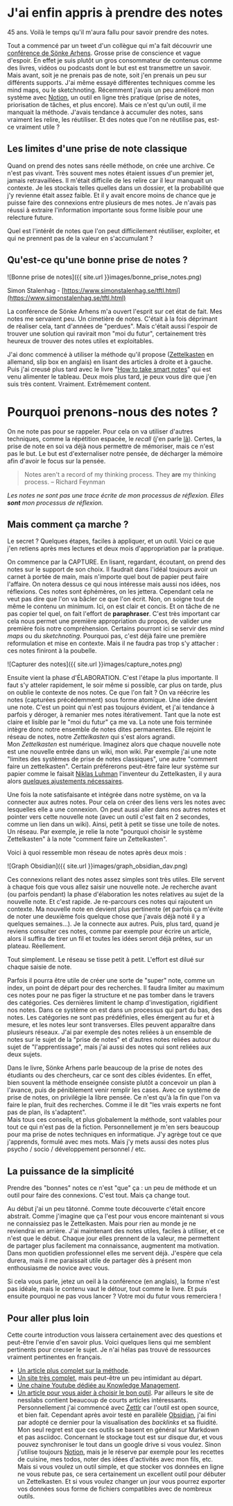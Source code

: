 # J'ai enfin appris à prendre des notes

45 ans. Voilà le temps qu'il m'aura fallu pour savoir prendre des notes. 

Tout a commencé par un tweet d'un collègue qui m'a fait découvrir une [conférence de Sönke Arhens](https://www.youtube.com/watch?v=nPOI4f7yCag). Grosse prise de conscience et vague d'espoir. En effet je suis plutôt un gros consommateur de contenus comme des livres, vidéos ou podcasts dont le but est est transmettre un savoir. Mais avant, soit je ne prenais pas de note, soit j'en prenais un peu sur différents supports. J'ai même essayé différentes techniques comme les mind maps, ou le sketchnoting. Récemment j'avais un peu amélioré mon système avec [Notion](http://notion.so), un outil en ligne très pratique (prise de notes, priorisation de tâches, et plus encore). Mais ce n'est qu'un outil, il me manquait la méthode. J'avais tendance à accumuler des notes, sans vraiment les relire, les réutiliser. Et des notes que l'on ne réutilise pas, est-ce vraiment utile ? 

## Les limites d'une prise de note classique

Quand on prend des notes sans réelle méthode, on crée une archive. Ce n'est pas vivant. Très souvent mes notes étaient issues d'un premier jet, jamais retravaillées. Il m'était difficile de les relire car il leur manquait un contexte. Je les stockais telles quelles dans un dossier, et la probabilité que j'y revienne était assez faible. Et il y avait encore moins de chance que je puisse faire des connexions entre plusieurs de mes notes. Je n'avais pas réussi à extraire l'information importante sous forme lisible pour une relecture future. 

Quel est l'intérêt de notes que l'on peut difficilement réutiliser, exploiter, et qui ne prennent pas de la valeur en s'accumulant ? 

## Qu'est-ce qu'une bonne prise de notes ?

![Bonne prise de notes]({{ site.url }}images/bonne_prise_notes.png)

Simon Stalenhag - [https://www.simonstalenhag.se/tftl.html](https://www.simonstalenhag.se/tftl.html)

La conférence de Sönke Arhens m'a ouvert l'esprit sur cet état de fait. Mes notes me servaient peu. Un cimetière de notes. C'était à la fois déprimant de réaliser cela, tant d'années de "perdues". Mais c'était aussi l'espoir de trouver une solution qui ravirait mon "moi du futur", certainement très heureux de trouver des notes utiles et exploitables. 

J'ai donc commencé à utiliser la méthode qu'il propose ([Zettelkasten](https://en.wikipedia.org/wiki/Zettelkasten) en allemand, slip box en anglais) en lisant des articles à droite et à gauche. Puis j'ai creusé plus tard avec le livre "[How to take smart notes](https://takesmartnotes.com/#book)" qui est venu alimenter le tableau. Deux mois plus tard, je peux vous dire que j'en suis très content. Vraiment. Extrêmement content. 

# Pourquoi prenons-nous des notes ?

On ne note pas pour se rappeler. Pour cela on va utiliser d'autres techniques, comme la répétition espacée, le *recall* (j'en parle [là](http://fego.github.io/2020/09/27/Apprendre-%C3%A0-apprendre.html)). Certes, la prise de note en soi va déjà nous permettre de mémoriser, mais ce n'est pas le but. Le but est d'externaliser notre pensée, de décharger la mémoire afin d'avoir le focus sur la pensée. 

> Notes aren't a record of my thinking process. They **are** my thinking process.
– Richard Feynman

*Les notes ne sont pas une trace écrite de mon processus de réflexion. Elles **sont** mon processus de réflexion.*

## Mais comment ça marche ?

Le secret ? Quelques étapes, faciles à appliquer, et un outil. Voici ce que j'en retiens après mes lectures et deux mois d'appropriation par la pratique. 

On commence par la CAPTURE. En lisant, regardant, écoutant, on prend des notes sur le support de son choix. Il faudrait dans l'idéal toujours avoir un carnet à portée de main, mais n'importe quel bout de papier peut faire l'affaire. On notera dessus ce qui nous intéresse mais aussi nos idées, nos réflexions. Ces notes sont éphémères, on les jettera. Cependant cela ne veut pas dire que l'on va bâcler ce que l'on écrit. Non, on soigne tout de même le contenu un minimum. Ici, on est clair et concis. Et on tâche de ne pas copier tel quel, on fait l'effort de **paraphraser**. C'est très important car cela nous permet une première appropriation du propos, de valider une première fois notre compréhension. 
Certains pourront ici se servir des *mind maps* ou du *sketchnoting*. Pourquoi pas, c'est déjà faire une première reformulation et mise en contexte. Mais il ne faudra pas trop s'y attacher : ces notes finiront à la poubelle. 

![Capturer des notes]({{ site.url }}images/capture_notes.png)

Ensuite vient la phase d'ÉLABORATION. C'est l'étape la plus importante. Il faut s'y atteler rapidement, le soir même si possible, car plus on tarde, plus on oublie le contexte de nos notes. Ce que l'on fait ? On va réécrire les notes (capturées précédemment) sous forme atomique. Une idée devient une note. C'est un point qui n'est pas toujours évident, et j'ai tendance à parfois y déroger, à remanier mes notes itérativement. Tant que la note est claire et lisible par le "moi du futur" ça me va. La note une fois terminée intègre donc notre ensemble de notes dites permanentes. Elle rejoint le réseau de notes, notre *Zettelkasten* qui s'est alors agrandi.  
Mon *Zettelkasten* est numérique. Imaginez alors que chaque nouvelle note est une nouvelle entrée dans un wiki, mon wiki. Par exemple j'ai une note "limites des systèmes de prise de notes classiques", une autre "comment faire un zettelkasten".  Certain préférerons peut-être faire leur système sur papier comme le faisait [Niklas Luhman](https://fr.wikipedia.org/wiki/Niklas_Luhmann) l'inventeur du Zettelkasten, il y aura alors [quelques ajustements nécessaires](https://www.lesswrong.com/posts/NfdHG6oHBJ8Qxc26s/the-zettelkasten-method-1).

Une fois la note satisfaisante et intégrée dans notre système, on va la connecter aux autres notes. Pour cela on créer des liens vers les notes avec lesquelles elle a une connexion. On peut aussi aller dans nos autres notes et pointer vers cette nouvelle note (avec un outil c'est fait en 2 secondes, comme un lien dans un wiki). Ainsi, petit à petit se tisse une toile de notes. Un réseau. Par exemple, je relie la note "pourquoi choisir le système Zettelkasten" à la note "comment faire un Zettelkasten". 

Voici à quoi ressemble mon réseau de notes après deux mois : 

![Graph Obsidian]({{ site.url }}images/graph_obsidian_dav.png)

Ces connexions reliant des notes assez simples sont très utiles. Elle servent à chaque fois que vous allez saisir une nouvelle note. Je recherche avant (ou parfois pendant) la phase d'élaboration les notes relatives au sujet de la nouvelle note. Et c'est rapide. Je re-parcours ces notes qui rajoutent un contexte. Ma nouvelle note en devient plus pertinente (et parfois ça m'évite de noter une deuxième fois quelque chose que j'avais déjà noté il y a quelques semaines...). Je la connecte aux autres. Puis, plus tard, quand je reviens consulter ces notes, comme par exemple pour écrire un article, alors il suffira de tirer un fil et toutes les idées seront déjà prêtes, sur un plateau. Réellement. 

Tout simplement. Le réseau se tisse petit à petit. L'effort est dilué sur chaque saisie de note. 

Parfois il pourra être utile de créer une sorte de "super" note, comme un index, un point de départ pour des recherches. Il faudra limiter au maximum ces notes pour ne pas figer la structure et ne pas tomber dans le travers des catégories. Ces dernières limitent le champ d'investigation, rigidifient nos notes. Dans ce système on est dans un processus qui part du bas, des notes. Les catégories ne sont pas prédéfinies, elles émergent au fur et à mesure, et les notes leur sont transverses. Elles peuvent apparaître dans plusieurs réseaux. J'ai par exemple des notes reliées à un ensemble de notes sur le sujet de la "prise de notes" et d'autres notes reliées autour du sujet de "l'apprentissage", mais j'ai aussi des notes qui sont reliées aux deux sujets. 

Dans le livre, Sönke Arhens parle beaucoup de la prise de notes des étudiants ou des chercheurs, car ce sont des cibles évidentes. En effet, bien souvent la méthode enseignée consiste plutôt a concevoir un plan à l'avance, puis de péniblement venir remplir les cases. Avec ce système de prise de notes, on privilégie la libre pensée. Ce n'est qu'à la fin que l'on va faire le plan, fruit des recherches. Comme il le dit "les vrais experts ne font pas de plan, ils s'adaptent".  
Mais tous ces conseils, et plus globalement la méthode, sont valables pour tout ce qui n'est pas de la fiction. Personnellement je m'en sers beaucoup pour ma prise de notes techniques en informatique. J'y agrège tout ce que j'apprends, formulé avec mes mots. Mais j'y mets aussi des notes plus psycho / socio / développement personnel / etc. 

## La puissance de la simplicité

Prendre des "bonnes" notes ce n'est "que" ça : un peu de méthode et un outil pour faire des connexions. C'est tout. Mais ça change tout. 

Au début j'ai un peu tâtonné. Comme toute découverte c'était encore abstrait. Comme j'imagine que ça l'est pour vous encore maintenant si vous ne connaissiez pas le Zettelkasten. Mais pour rien au monde je ne reviendrai en arrière. J'ai maintenant des notes utiles, faciles à utiliser, et ce n'est que le début. Chaque jour elles prennent de la valeur, me permettent de partager plus facilement ma connaissance, augmentent ma motivation. Dans mon quotidien professionnel elles me servent déjà. J'espère que cela durera, mais il me paraissait utile de partager dès à présent mon enthousiasme de novice avec vous. 

Si cela vous parle, jetez un oeil à la conférence (en anglais), la forme n'est pas idéale, mais le contenu vaut le détour, tout comme le livre. Et puis ensuite pourquoi ne pas vous lancer ? Votre moi du futur vous remerciera ! 

## Pour aller plus loin

Cette courte introduction vous laissera certainement avec des questions et peut-être l'envie d'en savoir plus. 
Voici quelques liens qui me semblent pertinents pour creuser le sujet. 
Je n'ai hélas pas trouvé de ressources vraiment pertinentes en français.

* [Un article plus complet sur la méthode](https://leananki.com/zettelkasten-method-smart-notes/). 
* [Un site très complet](https://zettelkasten.de/), mais peut-être un peu intimidant au départ. 
* [Une chaine Youtube dédiée au Knowledge Management](https://www.youtube.com/channel/UC85D7ERwhke7wVqskV_DZUA). 
* [Un article pour vous aider à choisir le bon outil](https://nesslabs.com/how-to-choose-the-right-note-taking-app#more-9889). Par ailleurs le site de nesslabs contient beaucoup de courts articles intéressants. Personnellement j'ai commencé avec [Zettlr](https://www.zettlr.com/) car l'outil est open source, et bien fait. Cependant après avoir testé en parallèle [Obsidian](https://obsidian.md/), j'ai fini par adopté ce dernier pour la visualisation des *backlinks* et sa fluidité. Mon seul regret est que ces outils se basent en général sur Markdown et pas asciidoc. Concernant le stockage tout est sur disque dur, et vous pouvez synchroniser le tout dans un google drive si vous voulez. Sinon j'utilise toujours [Notion](https://www.notion.so/Start-here-6c279d3e7e92400d93672bbdd7da1f8a), mais je le réserve par exemple pour les recettes de cuisine, mes todos, noter des idées d'activités avec mon fils, etc. Mais si vous voulez un outil simple, et que stocker vos données en ligne ne vous rebute pas, ce sera certainement un  excellent outil pour débuter un Zettelkasten. Et si vous voulez changer un jour vous pourrez exporter vos données sous forme de fichiers compatibles avec de nombreux outils.
